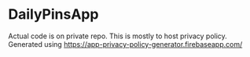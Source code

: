 # DailyPinsApp
Actual code is on private repo. This is mostly to host privacy policy. Generated using https://app-privacy-policy-generator.firebaseapp.com/
